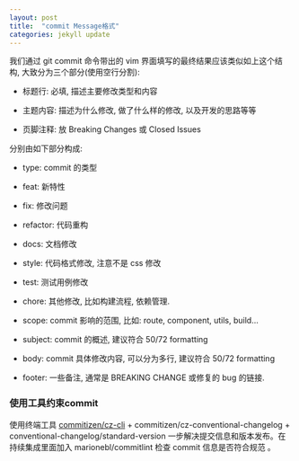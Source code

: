 ```yaml
---
layout: post
title:  "commit Message格式"
categories: jekyll update
---
```


我们通过 git commit 命令带出的 vim 界面填写的最终结果应该类似如上这个结构, 大致分为三个部分(使用空行分割):

- 标题行: 必填, 描述主要修改类型和内容

- 主题内容: 描述为什么修改, 做了什么样的修改, 以及开发的思路等等

- 页脚注释: 放 Breaking Changes 或 Closed Issues

分别由如下部分构成:

- type: commit 的类型

- feat: 新特性

- fix: 修改问题

- refactor: 代码重构

- docs: 文档修改

- style: 代码格式修改, 注意不是 css 修改

- test: 测试用例修改

- chore: 其他修改, 比如构建流程, 依赖管理.

- scope: commit 影响的范围, 比如: route, component, utils, build…

- subject: commit 的概述, 建议符合 50/72 formatting

- body: commit 具体修改内容, 可以分为多行, 建议符合 50/72 formatting

- footer: 一些备注, 通常是 BREAKING CHANGE 或修复的 bug 的链接.

### 使用工具约束commit


使用终端工具 [commitizen/cz-cli](https://github.com/commitizen/cz-cli) + commitizen/cz-conventional-changelog + conventional-changelog/standard-version 一步解决提交信息和版本发布。在持续集成里面加入 marionebl/commitlint 检查 commit 信息是否符合规范
。
